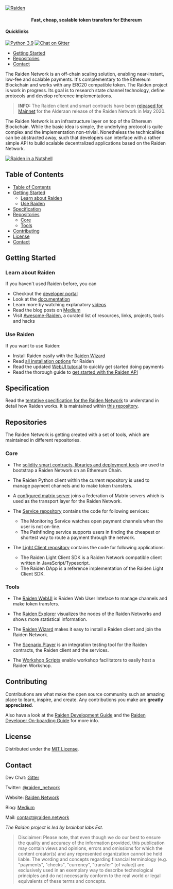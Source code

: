 <!-- PROJECT SHIELDS -->

[![Raiden](https://user-images.githubusercontent.com/35398162/54018436-ee3f6300-4188-11e9-9b4e-0666c44cda53.png)](https://raiden.network/)

<h4 align="center">
  Fast, cheap, scalable token transfers for Ethereum
</h4>

#### Quicklinks

[![Python 3.9](https://img.shields.io/pypi/pyversions/raiden.svg)](https://raiden-network.readthedocs.io/en/stable/)  [![Chat on Gitter](https://badges.gitter.im/Join%20Chat.svg)](https://gitter.im/raiden-network/raiden?utm_source=badge&utm_medium=badge&utm_campaign=pr-badge)

- [Getting Started](#getting-started)
- [Repositories](#repositories)
- [Contact](#contact)

The Raiden Network is an off-chain scaling solution, enabling near-instant, low-fee and scalable payments. It's complementary to the Ethereum Blockchain and works with any ERC20 compatible token. The Raiden project is work in progress. Its goal is to research state channel technology, define protocols and develop reference implementations.

>**INFO:** The Raiden client and smart contracts have been [released for Mainnet](https://medium.com/raiden-network/alderaan-mainnet-release-announcement-7f701e58c236) for the Alderaan release of the Raiden Network in May 2020.

The Raiden Network is an infrastructure layer on top of the Ethereum Blockchain. While the basic idea is simple, the underlying protocol is quite complex and the implementation non-trivial. Nonetheless the technicalities can be abstracted away, such that developers can interface with a rather simple API to build scalable decentralized applications based on the Raiden Network.

[![Raiden in a Nutshell](https://user-images.githubusercontent.com/35398162/59496225-46c18300-8e91-11e9-9253-1465f5fd5985.PNG)](https://youtu.be/R1tIy1XgdPw)

## Table of Contents
- [Table of Contents](#table-of-contents)
- [Getting Started](#getting-started)
  - [Learn about Raiden](#learn-about-raiden)
  - [Use Raiden](#use-raiden)
- [Specification](#specification)
- [Repositories](#repositories)
  - [Core](#core)
  - [Tools](#tools)
- [Contributing](#contributing)
- [License](#license)
- [Contact](#contact)

## Getting Started

### Learn about Raiden

If you haven't used Raiden before, you can

* Checkout the [developer portal](http://developer.raiden.network)
* Look at the [documentation](https://docs.raiden.network/)
* Learn more by watching explanatory [videos](https://www.youtube.com/channel/UCoUP_hnjUddEvbxmtNCcApg)
* Read the blog posts on [Medium](https://medium.com/@raiden_network)
* Visit [Awesome-Raiden](https://github.com/raiden-network/awesome-raiden), a curated list of resources, links, projects, tools and hacks

### Use Raiden

If you want to use Raiden:
* Install Raiden easily with the [Raiden Wizard](https://raiden-network.readthedocs.io/en/stable/installation/quick-start)
* Read [all installation options](https://raiden-network.readthedocs.io/en/stable/overview_and_guide.html#installation) for Raiden
* Read the updated [WebUI tutorial](https://raiden-network.readthedocs.io/en/stable/the-raiden-web-interface/the-raiden-web-interface.html) to quickly get started doing payments
* Read the thorough guide to [get started with the Raiden API](https://raiden-network.readthedocs.io/en/stable/raiden-api-1/api-tutorial)

## Specification
Read the [tentative specification for the Raiden Network](https://raiden-network-specification.readthedocs.io/en/latest/index.html) to understand in detail how Raiden works. It is maintained within [this repository](https://github.com/raiden-network/spec).

## Repositories
The Raiden Network is getting created with a set of tools, which are maintained in different repositories.
### Core
- The [solidity smart contracts, libraries and deployment tools](https://github.com/raiden-network/raiden-contracts) are used to bootstrap a Raiden Network on an Ethereum Chain.

- The Raiden Python client within the current repository is used to manage payment channels and to make token transfers.

- A [configured matrix server](https://github.com/raiden-network/raiden-transport) joins a federation of Matrix servers which is used as the transport layer for the Raiden Network.

- The [Service repository](https://github.com/raiden-network/raiden-services) contains the code for following services:
    - The Monitoring Service watches open payment channels when the user is not on-line.
    - The Pathfinding service supports users in finding the cheapest or shortest way to route a payment through the network.

- The [Light Client repository](https://github.com/raiden-network/light-client) contains the code for following applications:
    - The Raiden Light Client SDK is a Raiden Network compatible client written in JavaScript/Typescript.
    - The Raiden DApp is a reference implementation of the Raiden Light Client SDK.

### Tools
- The [Raiden WebUI](https://github.com/raiden-network/webui) is Raiden Web User Inteface to manage channels and make token transfers.

- The [Raiden Explorer](https://github.com/raiden-network/explorer) visualizes the nodes of the Raiden Networks and shows more statistical information.

- The [Raiden Wizard](https://github.com/raiden-network/raiden-installer) makes it easy to install a Raiden client and join the Raiden Network.

- The [Scenario Player](https://github.com/raiden-network/scenario-player) is an integration testing tool for the Raiden contracts, the Raiden client and the services.

- The [Workshop Scripts](https://github.com/raiden-network/workshop) enable workshop facilitators to easily host a Raiden Workshop.

## Contributing

Contributions are what make the open source community such an amazing place to learn, inspire, and create. Any contributions you make are **greatly appreciated**.

Also have a look at the [Raiden Development Guide](./CONTRIBUTING.md) and the [Raiden Developer On-boarding Guide](https://raiden-network.readthedocs.io/en/stable/onboarding.html) for more info.

## License

Distributed under the [MIT License](./LICENSE).

## Contact

Dev Chat: [Gitter](https://gitter.im/raiden-network/raiden)

Twitter: [@raiden_network](https://twitter.com/raiden_network)

Website: [Raiden Network](https://raiden.network/)

Blog: [Medium](https://medium.com/@raiden_network)

Mail: contact@raiden.network

*The Raiden project is led by brainbot labs Est.*

> Disclaimer: Please note, that even though we do our best to ensure the quality and accuracy of the information provided, this publication may contain views and opinions, errors and omissions for which the content creator(s) and any represented organization cannot be held liable. The wording and concepts regarding financial terminology (e.g. "payments", "checks", "currency", "transfer" [of value]) are exclusively used in an exemplary way to describe technological principles and do not necessarily conform to the real world or legal equivalents of these terms and concepts.
